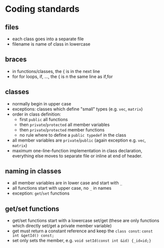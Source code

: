 # Coding standards #

## files ##
  * each class goes into a separate file
  * filename is name of class in lowercase

## braces ##
  * in functions/classes, the { is in the next line
  * for for loops, if, ..., the { is n the same line as if,for

## classes ##
  * normally begin in upper case
  * exceptions: classes which define "small" types (e.g. `vec`, `matrix`)
  * order in class definition:
    * first `public` all functions
    * then `private`/`protected` all member variables
    * then `private`/`protected` member functions
    * no rule where to define a `public typedef` in the class
  * all member variables are `private`/`public` (again exception e.g. `vec`, `matrix`)
  * maximum one-line-function implementation in class declaration, everything else moves to separate file or inline at end of header.

## naming in classes ##
  * all member variables are in lower case and start with `_`
  * all functions start with upper case, no `_` in names
  * exception: `get`/`set` functions

## get/set functions ##
  * get/set functions start with a lowercase set/get (these are only functions which directly set/get a private member variable)
  * get must return a constant reference and keep the `class const`: `const int &getId() const;`
  * set only sets the member, e.g. `void setId(const int &id) {_id=id;}`